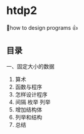 # htdp2
👀how to design programs 👍

## 目录

一、固定大小的数据

1. 算术
2. 函数与程序
3. 怎样设计程序
4. 间隔 枚举 列举
5. 增加结构体
6. 列举和结构
7. 总结

